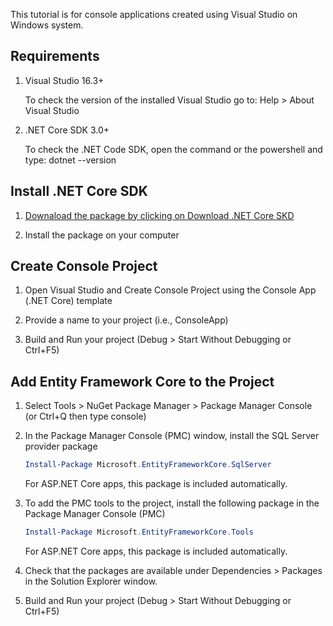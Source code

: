 This tutorial is for console applications created using Visual Studio on Windows system.

## Requirements

1. Visual Studio 16.3+

    To check the version of the installed Visual Studio go to: Help > About Visual Studio

2. .NET Core SDK 3.0+

    To check the .NET Code SDK, open the command or the powershell and type: dotnet --version

## Install .NET Core SDK

1. [Downaload the package by clicking on Download .NET Core SKD](https://dotnet.microsoft.com/download)

2. Install the package on your computer

## Create Console Project

1. Open Visual Studio and Create Console Project using the Console App (.NET Core) template

2. Provide a name to your project (i.e., ConsoleApp)

3. Build and Run your project (Debug > Start Without Debugging or Ctrl+F5)

## Add Entity Framework Core to the Project

1. Select Tools > NuGet Package Manager > Package Manager Console (or Ctrl+Q then type console)

2. In the Package Manager Console (PMC) window, install the SQL Server provider package
    ```PowerShell
    Install-Package Microsoft.EntityFrameworkCore.SqlServer
    ```
    For ASP.NET Core apps, this package is included automatically.
    
3. To add the PMC tools to the project, install the following package in the Package Manager Console (PMC)
    ```PowerShell
    Install-Package Microsoft.EntityFrameworkCore.Tools
    ```
    For ASP.NET Core apps, this package is included automatically.

4. Check that the packages are available under Dependencies > Packages in the Solution Explorer window.

5. Build and Run your project (Debug > Start Without Debugging or Ctrl+F5)
